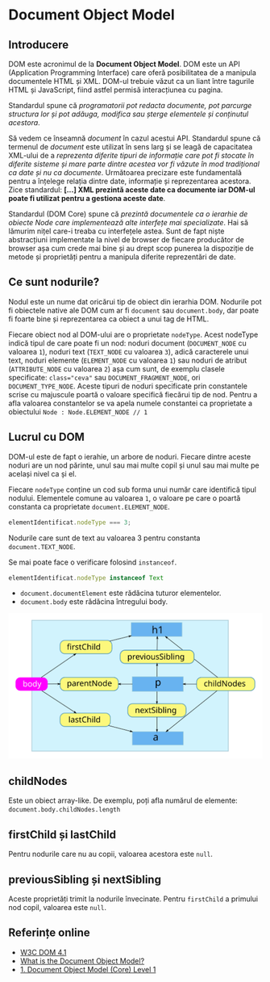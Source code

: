 # Document Object Model

## Introducere

DOM este acronimul de la **Document Object Model**. DOM este un API (Application Programming Interface) care oferă posibilitatea de a manipula documentele HTML și XML. DOM-ul trebuie văzut ca un liant între tagurile HTML și JavaScript, fiind astfel permisă interacțiunea cu pagina.

Standardul spune că *programatorii pot redacta documente, pot parcurge structura lor și pot adăuga, modifica sau șterge elementele și conținutul acestora*.

Să vedem ce înseamnă *document* în cazul acestui API. Standardul spune că termenul de *document* este utilizat în sens larg și se leagă de capacitatea XML-ului de a *reprezenta diferite tipuri de informație care pot fi stocate în diferite sisteme și mare parte dintre acestea vor fi văzute în mod tradițional ca date și nu ca documente*. Următoarea precizare este fundamentală pentru a înțelege relația dintre date, informație și reprezentarea acestora. Zice standardul: **\[...] XML prezintă aceste date ca documente iar DOM-ul poate fi utilizat pentru a gestiona aceste date**.

Standardul (DOM Core) spune că *prezintă documentele ca o ierarhie de obiecte Node care implementează alte interfețe mai specializate*. Hai să lămurim nițel care-i treaba cu interfețele astea. Sunt de fapt niște abstracțiuni implementate la nivel de browser de fiecare producător de browser așa cum crede mai bine și au drept scop punerea la dispoziție de metode și proprietăți pentru a manipula diferite reprezentări de date.

## Ce sunt nodurile?

Nodul este un nume dat oricărui tip de obiect din ierarhia DOM. Nodurile pot fi obiectele native ale DOM cum ar fi `document` sau `document.body`, dar poate fi foarte bine și reprezentarea ca obiect a unui tag de HTML.

Fiecare obiect nod al DOM-ului are o proprietate `nodeType`. Acest nodeType indică tipul de care poate fi un nod: noduri document (`DOCUMENT_NODE` cu valoarea `1`), noduri text (`TEXT_NODE` cu valoarea `3`), adică caracterele unui text, noduri elemente (`ELEMENT_NODE` cu valoarea `1`) sau noduri de atribut (`ATTRIBUTE_NODE` cu valoarea `2`) așa cum sunt, de exemplu clasele specificate: `class="ceva"` sau `DOCUMENT_FRAGMENT_NODE`, ori `DOCUMENT_TYPE_NODE`. Aceste tipuri de noduri specificate prin constantele scrise cu majuscule poartă o valoare specifică fiecărui tip de nod. Pentru a afla valoarea constantelor se va apela numele constantei ca proprietate a obiectului `Node : Node.ELEMENT_NODE // 1`

## Lucrul cu DOM

DOM-ul este de fapt o ierahie, un arbore de noduri. Fiecare dintre aceste noduri are un nod părinte, unul sau mai multe copil și unul sau mai multe pe același nivel ca și el.

Fiecare `nodeType` conține un cod sub forma unui număr care identifică tipul nodului. Elementele comune au valoarea `1`, o valoare pe care o poartă constanta ca proprietate `document.ELEMENT_NODE`.

```javascript
elementIdentificat.nodeType === 3;
```

Nodurile care sunt de text au valoarea 3 pentru constanta `document.TEXT_NODE`.

Se mai poate face o verificare folosind `instanceof`.

```javascript
elementIdentificat.nodeType instanceof Text
```

-   `document.documentElement` este rădăcina tuturor elementelor.
-   `document.body` este rădăcina întregului body.

![Modelul Simplu al nodurilor DOM](ModelSimpluDOM.svg)

## childNodes

Este un obiect array-like.
De exemplu, poți afla numărul de elemente: `document.body.childNodes.length`

## firstChild și lastChild

Pentru nodurile care nu au copii, valoarea acestora este `null`.

## previousSibling și nextSibling

Aceste proprietăți trimit la nodurile învecinate.
Pentru `firstChild` a primului nod copil, valoarea este `null`.

## Referințe online

-   [W3C DOM 4.1](https://www.w3.org/TR/2018/WD-dom41-20180201/)
-   [What is the Document Object Model?](https://www.w3.org/TR/REC-DOM-Level-1/introduction.html)
-   [1. Document Object Model (Core) Level 1](https://www.w3.org/TR/REC-DOM-Level-1/level-one-core.html)
